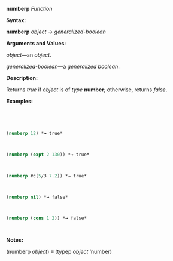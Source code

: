 **numberp** *Function* 



**Syntax:** 



**numberp** *object → generalized-boolean* 



**Arguments and Values:** 



*object*—an *object*. 



*generalized-boolean*—a *generalized boolean*. 



**Description:** 



Returns *true* if *object* is of *type* **number**; otherwise, returns *false*. 







 



 



**Examples:**
```lisp
 



(numberp 12) *→ true* 



(numberp (expt 2 130)) *→ true* 



(numberp #c(5/3 7.2)) *→ true* 



(numberp nil) *→ false* 



(numberp (cons 1 2)) *→ false* 




```
**Notes:** 



(numberp *object*) *≡* (typep *object* ’number) 



